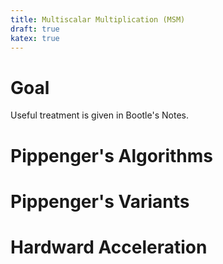 ```yaml
--- 
title: Multiscalar Multiplication (MSM)
draft: true 
katex: true 
--- 
```


# Goal 

Useful treatment is given in Bootle's Notes.


# Pippenger's Algorithms 

# Pippenger's Variants 

# Hardward Acceleration 


